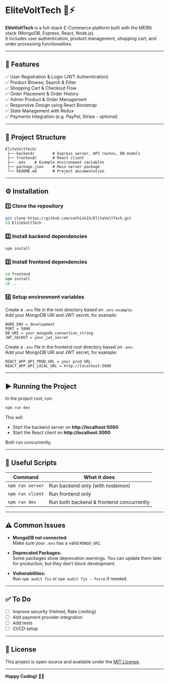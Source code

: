 # EliteVoltTech 🛒⚡

**EliteVoltTech** is a full-stack E-Commerce platform built with the MERN stack (MongoDB, Express, React, Node.js).  
It includes user authentication, product management, shopping cart, and order processing functionalities.

---

## 🚀 Features

✅ User Registration & Login (JWT Authentication)  
✅ Product Browse, Search & Filter  
✅ Shopping Cart & Checkout Flow  
✅ Order Placement & Order History  
✅ Admin Product & Order Management  
✅ Responsive Design using React Bootstrap  
✅ State Management with Redux  
✅ Payments Integration (e.g. PayPal, Stripe - optional)

---

## 📂 Project Structure

```
EliteVoltTech/
 ├── backend/        # Express server, API routes, DB models
 ├── frontend/       # React client
 ├── .env    # Example environment variables
 ├── package.json    # Main server package
 └── README.md       # Project documentation
```

---

## ⚙️ Installation

### 1️⃣ Clone the repository

```bash
git clone https://github.com/sathisk15/EliteVoltTech.git
cd EliteVoltTech
```

### 2️⃣ Install backend dependencies

```bash
npm install
```

### 3️⃣ Install frontend dependencies

```bash
cd frontend
npm install
cd ..
```

### 4️⃣ Setup environment variables

Create a `.env` file in the root directory based on `.env.example`.  
Add your MongoDB URI and JWT secret, for example:

```env
NODE_ENV = development
PORT = 5000
DB_URI = your_mongodb_connection_string
JWT_SECRET = your_jwt_secret
```

Create a `.env` file in the frontend root directory based on `.env`.  
Add your MongoDB URI and JWT secret, for example:

```env
REACT_APP_API_PROD_URL = your prod URL
REACT_APP_API_LOCAL_URL = http://localhost:5000
```

---

## ▶️ Running the Project

In the project root, run:

```bash
npm run dev
```

This will:

- Start the backend server on **http://localhost:5000**
- Start the React client on **http://localhost:3000**

Both run concurrently.

---

## 📌 Useful Scripts

| Command          | What it does                             |
| ---------------- | ---------------------------------------- |
| `npm run server` | Run backend only (with nodemon)          |
| `npm run client` | Run frontend only                        |
| `npm run dev`    | Run both backend & frontend concurrently |

---

## ⚠️ Common Issues

- **MongoDB not connected:**  
  Make sure your `.env` has a valid `MONGO_URI`.

- **Deprecated Packages:**  
  Some packages show deprecation warnings. You can update them later for production, but they don’t block development.

- **Vulnerabilities:**  
  Run `npm audit fix` or `npm audit fix --force` if needed.

---

## ✅ To Do

- [ ] Improve security (Helmet, Rate Limiting)
- [ ] Add payment provider integration
- [ ] Add tests
- [ ] CI/CD setup

---

## 📄 License

This project is open-source and available under the [MIT License](LICENSE).

---

**Happy Coding!** 🚀✨
